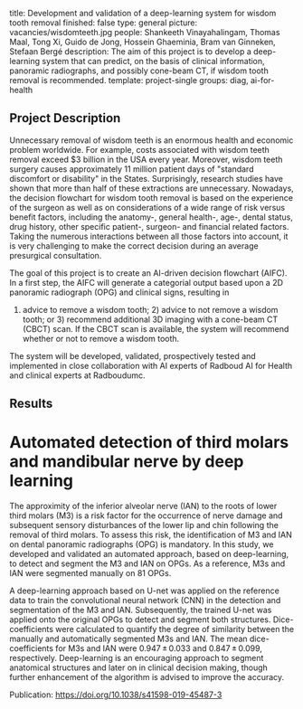 title: Development and validation of a deep-learning system for wisdom tooth removal
finished: false 
type: general 
picture: vacancies/wisdomteeth.jpg 
people: Shankeeth Vinayahalingam, Thomas Maal, Tong Xi, Guido de Jong, Hossein Ghaeminia, Bram van Ginneken, Stefaan Bergé
description: The aim of this project is to develop a deep-learning system that can predict, on the basis of clinical information, panoramic radiographs, and possibly cone-beam CT, if wisdom tooth removal is recommended.
template: project-single 
groups: diag, ai-for-health

## Project Description

Unnecessary removal of wisdom teeth is an enormous health and economic problem worldwide. For example, costs associated with wisdom teeth removal exceed $3 billion in the USA every year. Moreover, wisdom teeth surgery causes approximately 11 million patient days of "standard discomfort or disability" in the States. Surprisingly, research studies have shown that more than half of these extractions are unnecessary. Nowadays, the decision flowchart for wisdom tooth removal is based on the experience of the surgeon as well as on considerations of a wide range of risk versus benefit factors, including the anatomy-, general health-, age-, dental status, drug history, other specific patient-, surgeon- and financial related factors. Taking the numerous interactions between all those factors into account, it is very challenging to make the correct decision during an average
presurgical consultation.

The goal of this project is to create an AI-driven decision flowchart (AIFC). In a first step, the AIFC will generate a categorial output based upon a 2D panoramic radiograph (OPG) and clinical signs, resulting in
1) advice to remove a wisdom tooth; 2) advice to not remove a wisdom tooth; or 3) recommend additional 3D imaging with a cone-beam CT (CBCT) scan. If the CBCT scan is available, the system will recommend whether or not to remove a wisdom tooth.

The system will be developed, validated, prospectively tested and implemented in close collaboration with AI experts of Radboud AI for Health and clinical experts at Radboudumc.

## Results

# Automated detection of third molars and mandibular nerve by deep learning

The approximity of the inferior alveolar nerve (IAN) to the roots of lower third molars (M3) is a risk factor for the occurrence of nerve damage and subsequent sensory disturbances of the lower lip and chin following the removal of third molars. To assess this risk, the identification of M3 and IAN on dental panoramic radiographs (OPG) is mandatory. In this study, we developed and validated an automated approach, based on deep-learning, to detect and segment the M3 and IAN on OPGs. As a reference, M3s and IAN were segmented manually on 81 OPGs. 

A deep-learning approach based on U-net was applied on the reference data to train the convolutional neural network (CNN) in the detection and segmentation of the M3 and IAN. Subsequently, the trained U-net was applied onto the original OPGs to detect and segment both structures. Dice-coefficients were calculated to quantify the degree of similarity between the manually and automatically segmented M3s and IAN. The mean dice-coefficients for M3s and IAN were 0.947 ± 0.033 and 0.847 ± 0.099, respectively. Deep-learning is an encouraging approach to segment anatomical structures and later on in clinical decision making, though further enhancement of the algorithm is advised to improve the accuracy.

Publication:
https://doi.org/10.1038/s41598-019-45487-3
